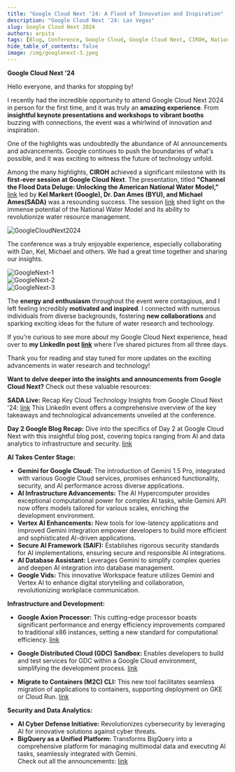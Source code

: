 ```yaml
---
title: "Google Cloud Next '24: A Flood of Innovation and Inspiration"
description: "Google Cloud Next '24: Las Vegas"
slug: Google Cloud Next 2024
authors: arpita
tags: [Blog, Conference, Google Cloud, Google Cloud Next, CIROH, National Water Model, NGIAB, BYU]
hide_table_of_contents: false
image: /img/googlenext-3.jpeg
---
```


**Google Cloud Next '24**

Hello everyone, and thanks for stopping by!

I recently had the incredible opportunity to attend Google Cloud Next 2024 in person for the first time, and it was truly an **amazing experience**. From **insightful keynote presentations and workshops to vibrant booths** buzzing with connections, the event was a whirlwind of innovation and inspiration.
<!-- truncate -->
One of the highlights was undoubtedly the abundance of AI announcements and advancements. Google continues to push the boundaries of what's possible, and it was exciting to witness the future of technology unfold.

Among the many highlights, **CIROH** achieved a significant milestone with its **first-ever session at Google Cloud Next**. The presentation, titled **"Channel the Flood Data Deluge: Unlocking the American National Water Model,"** [link](https://cloud.withgoogle.com/next/session-library?session=DEV209&utm_source=copylink&utm_medium=unpaidsoc&utm_campaign=FY24-Q2-global-ENDM33-physicalevent-er-next-2024-mc&utm_content=next-homepage-social-share&utm_term=-#all> ) led by **Kel Markert (Google), Dr. Dan Ames (BYU), and Michael Ames(SADA)** was a resounding success. The session [link](https://assets.swoogo.com/uploads/3771985-6615e3b5da2cf.pdf) shed light on the immense potential of the National Water Model and its ability to revolutionize water resource management.
 <div className="hero-image" style={{ textAlign: 'center' }}>
        <img src="/img/blog/2024-04-gcn/GoogleCloudNext2024.png" alt="GoogleCloudNext2024" style={{ width: '80%' }} />
</div>


The conference was a truly enjoyable experience, especially collaborating with Dan, Kel, Michael and others. We had a great time  together and sharing our insights.

<div className="hero-image" style={{ textAlign: 'center' }}>
        <img src="/img/blog/2024-04-gcn/googlenext-1.jpeg" alt="GoogleNext-1" style={{ width: '80%' }} />
</div>

<div className="hero-image" style={{ textAlign: 'center' }}>
        <img src="/img/blog/2024-04-gcn/googlenext-2.jpeg" alt="GoogleNext-2" style={{ width: '80%' }} />
</div>

<div className="hero-image" style={{ textAlign: 'center' }}>
        <img src="/img/blog/2024-04-gcn/googlenext-3.jpeg" alt="GoogleNext-3" style={{ width: '80%' }} />
</div>

The **energy and enthusiasm** throughout the event were contagious, and I left feeling incredibly **motivated and inspired**. I connected with numerous individuals from diverse backgrounds, fostering **new collaborations** and sparking exciting ideas for the future of water research and technology.

If you're curious to see more about my Google Cloud Next experience, head over to **my LinkedIn post [link](https://www.linkedin.com/in/arpita0911patel/)** where I've shared pictures from all three days.

Thank you for reading and stay tuned for more updates on the exciting advancements in water research and technology!

**Want to delve deeper into the insights and announcements from Google Cloud Next?** Check out these valuable resources:

**SADA Live:** Recap Key Cloud Technology Insights from Google Cloud Next '24: [link](https://www.linkedin.com/events/sadalive-recapkeycloudtechnolog7181342146724073472/)
This LinkedIn event offers a comprehensive overview of the key takeaways and technological advancements unveiled at the conference.

**Day 2 Google Blog Recap:** Dive into the specifics of Day 2 at Google Cloud Next with this insightful blog post, covering topics ranging from AI and data analytics to infrastructure and security. [link](<https://cloud.google.com/blog/topics/google-cloud-next/next24-day-2-recap?utm_source=linkedin&utm_medium=unpaidsoc&utm_campaign=fy24q1-googlecloud-blog-ai-in_feed-no-brand-global&utm_content=-&utm_term=->)

**AI Takes Center Stage:**

-   **Gemini for Google Cloud:** The introduction of Gemini 1.5 Pro, integrated with various Google Cloud services, promises enhanced functionality, security, and AI performance across diverse applications.
-   **AI Infrastructure Advancements:** The AI Hypercomputer provides exceptional computational power for complex AI tasks, while Gemini API now offers models tailored for various scales, enriching the development environment.
-   **Vertex AI Enhancements:** New tools for low-latency applications and improved Gemini integration empower developers to build more efficient and sophisticated AI-driven applications.
-   **Secure AI Framework (SAIF):** Establishes rigorous security standards for AI implementations, ensuring secure and responsible AI integrations.
-   **AI Database Assistant:** Leverages Gemini to simplify complex queries and deepen AI integration into database management.
-   **Google Vids:** This innovative Workspace feature utilizes Gemini and Vertex AI to enhance digital storytelling and collaboration, revolutionizing workplace communication.

**Infrastructure and Development:**

-   **Google Axion Processor:** This cutting-edge processor boasts significant performance and energy efficiency improvements compared to traditional x86 instances, setting a new standard for computational efficiency.
[link](https://lnkd.in/g544-Tdt)

-   **Google Distributed Cloud (GDC) Sandbox:** Enables developers to build and test services for GDC within a Google Cloud environment, simplifying the development process.
[link](https://lnkd.in/gcDBFt4t)

-   **Migrate to Containers (M2C) CLI:** This new tool facilitates seamless migration of applications to containers, supporting deployment on GKE or Cloud Run.
[link](https://lnkd.in/gz_AmHCY)

**Security and Data Analytics:**

-   **AI Cyber Defense Initiative:** Revolutionizes cybersecurity by leveraging AI for innovative solutions against cyber threats.
-   **BigQuery as a Unified Platform:** Transforms BigQuery into a comprehensive platform for managing multimodal data and executing AI tasks, seamlessly integrated with Gemini.\
Check out all the announcements:  [link](https://lnkd.in/gNGYrg44)

